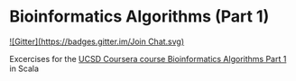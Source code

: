 Bioinformatics Algorithms (Part 1)
==================================
[![Gitter](https://badges.gitter.im/Join Chat.svg)](https://gitter.im/samdebacker/BioinformaticsAlgorithmsPart1?utm_source=badge&utm_medium=badge&utm_campaign=pr-badge&utm_content=badge)

Excercises for the [UCSD Coursera course Bioinformatics Algorithms Part 1](https://www.coursera.org/course/bioinformatics) in Scala
